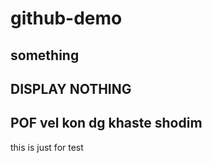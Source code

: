 # github-demo
## something
## DISPLAY NOTHING
## POF vel kon dg khaste shodim
this is just for test
